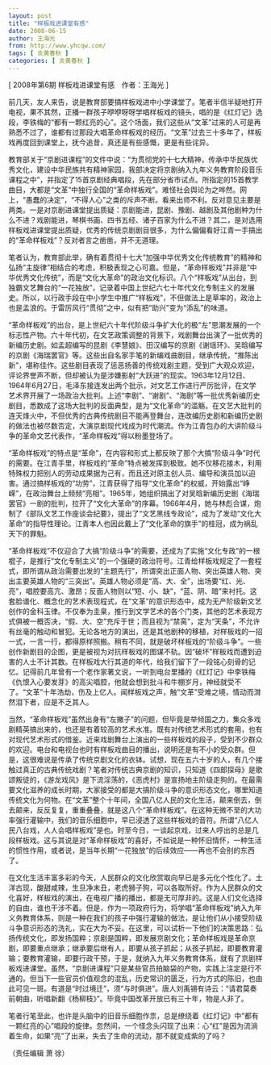 ```yaml
---
layout: post
title: "样板戏进课堂有感"
date: 2008-06-15
author: 王海光
from: http://www.yhcqw.com/
tags: [ 炎黄春秋 ]
categories: [ 炎黄春秋 ]
---
```



[ 2008年第6期 样板戏进课堂有感　作者：王海光 ]


前几天，友人来告，说是教育部要搞样板戏进中小学课堂了。笔者半信半疑地打开电视，果不其然，正播一群孩子咿咿呀呀学唱样板戏的镜头，唱的是《红灯记》选段，李铁梅的“都有一颗红亮的心”。这个场面，我们这些从“文革”过来的人可是再熟悉不过了，谁都有过那段大唱革命样板戏的经历。“文革”过去三十多年了，样板戏再度回到课堂上，抚今追昔，真还是有些感慨，更是有些诧异。


教育部关于“京剧进课程”的文件中说：“为贯彻党的十七大精神，传承中华民族优秀文化，建设中华民族共有精神家园，我部决定将京剧纳入九年义务教育阶段音乐课程之中”，并指定了15首京剧经典唱段，先在部分省市试点。所指定的15首教学曲目，大都是“文革”中独行全国的“革命样板戏”。难怪社会舆论为之哗然。网上，“愚蠢的决定”，“不得人心”之类的斥声不断。看来出师不利。反对意见主要是两类。一是对京剧进课堂提出质疑：京剧能进，昆剧、豫剧、越剧及其他剧种为什么不进？戏剧能进，琴棋书画、四书五经、诸子百家为什么不进？其二，是对选用样板戏进课堂提出质疑，优秀的传统京剧剧目很多，为什么偏偏看好江青一手搞出的“革命样板戏”？反对者言之凿凿，并不无道理。


笔者认为，教育部此举，确有着贯彻十七大“加强中华优秀文化传统教育”的精神和弘扬“主旋律”相结合的考虑，积极表现之心可嘉。但是，“革命样板戏”并非是“中华优秀文化传统”，而是“文化大革命”的政治文化标识。八个“样板戏”从出台，到独霸文艺舞台的“一花独放”，记录着中国上世纪六七十年代文化专制主义的发展史。所以，以行政手段在中小学生中推广“样板戏”，不但做法上是草率的，政治上也是孟浪的。于雷厉风行“贯彻”之中，似有把“助兴”变为“添乱”的味道。


“革命样板戏”的出台，是上世纪六十年代阶级斗争扩大化的极“左”思潮发展的一个标志性产物。六十年代初，在文艺政策调整的背景下，戏剧舞台出演了一批优秀的新编历史剧。如孟超编写的昆剧《李慧娘》、田汉编写的京剧《谢瑶环》、吴晗编写的京剧《海瑞罢官》等。这些出自名家手笔的新编戏曲剧目，继承传统，“推陈出新”，堪称佳作。这些剧目表现了惩恶扬善的传统戏剧主题，受到广大观众欢迎，评论界誉声不断，但却被认为是涉嫌影射“大跃进”的现实。1963年12月12日、1964年6月27日，毛泽东接连发出两个批示，对文艺工作进行严厉批评，在文学艺术界开展了一场政治大批判。上述“李剧”、“谢剧”、“海剧”等一批优秀新编历史剧目，悉数成了这场大批判的反面典型，是为“文化革命”的滥觞。在文艺大批判的连天烽火中，不但优秀的古典传统剧目不能再登舞台，连改编历史剧和新编历史剧的做法也被尽数否定，大演京剧现代戏成为时代潮流。作为江青包办的大讲阶级斗争的革命文艺代表作，“革命样板戏”得以粉墨登场了。


“革命样板戏”的特点是“革命”，在内容和形式上都反映了那个大搞“阶级斗争”时代的需要。在江青手里，样板戏的“革命”特点被发挥到极致。她不仅移花接木，利用特殊权力把别人的劳动成果据为己有，而且还对原主创人员、编导和演员加以迫害。通过搞样板戏的“功劳”，江青获得了指导“文化革命”的权威，开始露出“峥嵘”，在政治舞台上频频“亮相”。1965年，她组织搞出了对吴晗新编历史剧《海瑞罢官》一剧的批判，拉开了“文化大革命”的序幕。1966年4月，她与林彪合谋，炮制了《部队文艺工作座谈会纪要》，提出了“文艺黑线专政论”，成为了发动“文化大革命”的指导性理论。江青本人也因此戴上了“文化革命的旗手”的桂冠，成为祸乱天下的罪魁。


“革命样板戏”不仅迎合了大搞“阶级斗争”的需要，还成为了实施“文化专政”的一根棍子，是推行“文化专制主义”的一个强硬的政治符号。江青给样板戏规定了一套程式，即所谓从政治需要出发的“主题先行”，所谓突出正面人物、突出英雄人物、突出主要英雄人物的“三突出”。英雄人物必须是“高、大、全”，出场要“红、光、亮”，唱腔要高亢、激昂；反面人物则以“短、小、缺”，“蓝、阴、暗”来衬托。这套脸谱化、概念化的艺术表现程式，在“文革”的意识形态中，成为无产阶级新文艺创作的金科玉律。不仅奉为圭臬，推行到文学艺术的各个门类，其他的艺术表现方式俱被一概否决，“假、大、空”充斥于世；而且视为“禁脔”，定为“天条”，不允许有丝毫的触动和冒犯。无论各地方的演出，还是其他剧种的移植，对样板戏的一招一式，一言一行，都得原样照搬。稍有不同，就是破坏样板戏的“阶级斗争”。一些创作新剧目的企图，更是被视为对抗样板戏的图谋不轨。因“破坏”样板戏而遭到迫害的人士不计其数。在样板戏大行其道的年代，给我们留下了一段铭心刻骨的记忆。记得前几年曾有一个老作家著文说，一听到电台里播的《红灯记》中李铁梅《仇恨入心要发芽》的高尖唱腔，他就会想到批斗和牛棚岁月，神经就受不了。“文革”十年浩劫，伤及上亿人。闻样板戏之声，触“文革”受难之境，情动而潸然泪下者，应是不乏其人。


当然，“革命样板戏”虽然出身有“左撇子”的问题，但毕竟是举倾国之力，集众多戏剧精英搞出来的，也还是有着较高的艺术水准。既有对传统艺术形式的套用，也有对现代艺术形式的借鉴。近来戏剧舞台上演出的一些样板戏的段子，受到不少群众的欢迎。电台和电视台也时有样板戏曲目的播出，说明还是有不小的受众群。但是，这很难说是传承了传统京剧文化的衣钵。试想，现在五六十岁的人，有几个接触过真正的古典传统戏剧？笔者对传统古典京剧的知识，只知道《四郎探母》是歌颂叛徒的，《游龙戏风》是下流淫荡的，《恶虎村》是宣扬地主阶级走狗的。在最需要文化滋养的成长时期，大家接受的都是大搞阶级斗争的意识形态文化，哪里知道传统文化为何物。在“文革”整个十年间，全国八亿人民的文化生活，颠来倒去，倒去颠来，反反复复，重重叠叠，就是这八个“革命样板戏”。在这种无微不至的大功率强行灌输中，我们的音乐细胞中，早已浸透了这些样板戏的音符。所谓“八亿人民八台戏，人人会唱样板戏”是也。时至今日，一谈起京戏，过来人哼出的总是几段样板戏。这与其说是对“革命样板戏”的喜好，不如说是一种怀旧情怀，一种生活的惯性作用，或者说，是当年长期“一花独放”的后续效应——再也不会别的东西了。


在文化生活丰富多彩的今天，人民群众的文化欣赏取向早已是多元化个性化了。土洋古现，酸甜咸辣，生旦净末丑，老虎狮子狗，可以各取所好。作为人民群众的文化喜好，样板戏的演出，在电视广播的播出，都是无可厚非的。这是人们文化选择的自由，谁也干涉不着。但是，作为一项政府行为，将学唱“革命样板戏”纳入九年义务教育体系，则是一种在我们的孩子中强行灌输的做法，是让他们从小接受阶级斗争意识形态的洗礼，实在大为不妥。在这里，可以试析一下他们的决策思路：弘扬传统文化，即发扬国粹；京剧是国粹，即发展京剧文化；革命样板戏是革命京剧，即要重点继承；继承要后继有人，即要从孩子抓起；从孩子抓起，即要教育灌输；要教育灌输，即要行政干预，于是，就纳入九年义务教育体系，就有了京剧样板戏进课堂。虽然，“京剧进课程”只是某些官员拍脑袋的产物，实践上注定是行不通的。但当下一些官员价值观念的混乱，历史常识的匮乏，行为方式的陈旧，也由此可见一斑。有道是“时过境迁”，须“与时俱进”。唐人刘禹锡有诗云：“请君莫奏前朝曲，听唱新翻《杨柳枝》”。毕竟中国改革开放已有三十年，物是人非了。


笔者行笔至此，也许是头脑中的旧音乐细胞作祟，总是缭绕着《红灯记》中“都有一颗红亮的心”唱段的旋律。忽然间，一个怪念头闪现了出来：心“红”是因为流淌着生命，如果“亮”了出来，失去了生命的流动，那不就变成紫的了吗？

（责任编辑 萧 徐）


